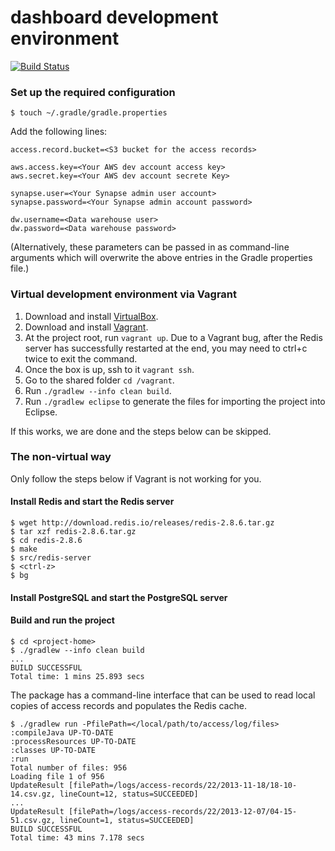 dashboard development environment
=========

[![Build Status](https://travis-ci.org/Sage-Bionetworks/dashboard.svg?branch=master)](https://travis-ci.org/Sage-Bionetworks/dashboard)

### Set up the required configuration

    $ touch ~/.gradle/gradle.properties

Add the following lines:

    access.record.bucket=<S3 bucket for the access records>

    aws.access.key=<Your AWS dev account access key>
    aws.secret.key=<Your AWS dev account secrete Key>

    synapse.user=<Your Synapse admin user account>
    synapse.password=<Your Synapse admin account password>

    dw.username=<Data warehouse user>
    dw.password=<Data warehouse password>

(Alternatively, these parameters can be passed in as command-line arguments which will overwrite the above entries in the Gradle properties file.)

### Virtual development environment via Vagrant

1. Download and install [VirtualBox](https://www.virtualbox.org/).
2. Download and install [Vagrant](http://www.vagrantup.com/).
3. At the project root, run `vagrant up`. Due to a Vagrant bug, after the Redis server has successfully restarted at the end, you may need to ctrl+c twice to exit the command.
4. Once the box is up, ssh to it `vagrant ssh`.
5. Go to the shared folder `cd /vagrant`.
6. Run `./gradlew --info clean build`.
7. Run `./gradlew eclipse` to generate the files for importing the project into Eclipse.

If this works, we are done and the steps below can be skipped.

### The non-virtual way

Only follow the steps below if Vagrant is not working for you.

#### Install Redis and start the Redis server

    $ wget http://download.redis.io/releases/redis-2.8.6.tar.gz
    $ tar xzf redis-2.8.6.tar.gz
    $ cd redis-2.8.6
    $ make
    $ src/redis-server
    $ <ctrl-z>
    $ bg

#### Install PostgreSQL and start the PostgreSQL server

#### Build and run the project

    $ cd <project-home>
    $ ./gradlew --info clean build
    ...
    BUILD SUCCESSFUL
    Total time: 1 mins 25.893 secs

The package has a command-line interface that can be used to read local copies of access records and populates the Redis cache.

    $ ./gradlew run -PfilePath=</local/path/to/access/log/files>
    :compileJava UP-TO-DATE
    :processResources UP-TO-DATE
    :classes UP-TO-DATE
    :run
    Total number of files: 956
    Loading file 1 of 956
    UpdateResult [filePath=/logs/access-records/22/2013-11-18/18-10-14.csv.gz, lineCount=12, status=SUCCEEDED]
    ...
    UpdateResult [filePath=/logs/access-records/22/2013-12-07/04-15-51.csv.gz, lineCount=1, status=SUCCEEDED]
    BUILD SUCCESSFUL
    Total time: 43 mins 7.178 secs
